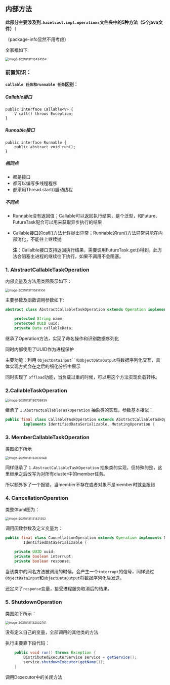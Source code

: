 ## 内部方法

**此部分主要涉及到`.hazelcast.impl.operations`文件夹中的5种方法（5个java文件）**（

（package-info显然不用考虑）

全家福如下:

<img src="../image/image-20210131115434554.png" alt="image-20210131115434554" style="zoom:67%;" />

### 前置知识：

**`callable 任务和runnable 任务`区别：** 

##### Callable接口

```
public interface Callable<V> {
    V call() throws Exception;
}
```

##### Runnable接口

```
public interface Runnable {
    public abstract void run();
}
```

##### 相同点

- 都是接口
- 都可以编写多线程程序
- 都采用Thread.start()启动线程

##### 不同点

- Runnable没有返回值；Callable可以返回执行结果，是个泛型，和Future、FutureTask配合可以用来获取异步执行的结果

- Callable接口的call()方法允许抛出异常；Runnable的run()方法异常只能在内部消化，不能往上继续抛

  **注**：Callalble接口支持返回执行结果，需要调用FutureTask.get()得到，此方法会阻塞主进程的继续往下执行，如果不调用不会阻塞。

  

### 1. AbstractCallableTaskOperation

内部变量及方法用类图表示如下：

<img src="../image/image-20210131115816106.png" alt="image-20210131115816106" style="zoom:67%;" />

主要参数及函数调用参数如下:

```java
abstract class AbstractCallableTaskOperation extends Operation implements NamedOperation, IdentifiedDataSerializable {

    protected String name;
    protected UUID uuid;
    private Data callableData;
```

继承了Operation方法，实现了命名操作和识别数据序列化

同时内部使用了UUID作为进程保护

主要功能：利用 `ObjectDataInput``和ObjectDataOutput`将数据序列化交互，具体实现方式会在之后的细化分析中展示

同时实现了 `offload`功能，当负载过重的时候，可以用这个方法实现负载转移。



### 2.CallableTaskOperation

<img src="../image/image-20210131130736939.png" alt="image-20210131130736939" style="zoom:67%;" />

继承了 `1.AbstractCallableTaskOperation` 抽象类的实现，参数基本相似：

```java
public final class CallableTaskOperation extends AbstractCallableTaskOperation
        implements IdentifiedDataSerializable, MutatingOperation {
```



### 3. MemberCallableTaskOperation

类图如下所示

<img src="../image/image-20210131132039148.png" alt="image-20210131132039148" style="zoom:67%;" />

同样继承了 `1.AbstractCallableTaskOperation` 抽象类的实现，但特殊的是，这里继承之后改写为对所有cluster中的member任务。

所以额外多了一个报错，当member不存在或者对象不是member时就会报错

### 4. CancellationOperation

类整体uml图为：

<img src="../image/image-20210131131421352.png" alt="image-20210131131421352" style="zoom:67%;" />

调用函数参数及定义变量为：

```java
public final class CancellationOperation extends Operation implements NamedOperation, MutatingOperation,
        IdentifiedDataSerializable {

    private UUID uuid;
    private boolean interrupt;
    private boolean response;
```

当该类中的同名方法被调用的时候，会产生一个`interrupt`的信号，同样通过`ObjectDataInput`和`ObjectDataOutput`将数据序列化后发送。

还定义了`response`变量，接受进程服务取消后的结果。



### 5. ShutdownOperation

类图如下所示： 

<img src="../image/image-20210131132502751.png" alt="image-20210131132502751" style="zoom:67%;" />

没有定义自己的变量，全部调用的其他类的方法

执行主要靠下段代码：

```java
    public void run() throws Exception {
        DistributedExecutorService service = getService();
        service.shutdownExecutor(getName());
    }
```

调用Dexecutor中的关闭方法